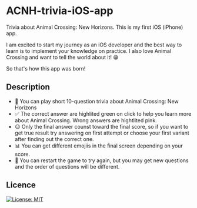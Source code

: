 # ACNH-trivia-iOS-app
Trivia about Animal Crossing: New Horizons.
This is my first iOS (iPhone) app.

I am excited to start my journey as an iOS developer and the best way to learn is to implement your knowledge on practice. I also love Animal Crossing and want to tell the world about it! 😁

So that's how this app was born!

## Description
* 🌱 You can play short 10-question trivia about Animal Crossing: New Horizons 
* ✅ The correct answer are highlited green on click to help you learn more about Animal Crossing. Wrong answers are hightlited pink.
* 😉 Only the final answer counst toward the final score, so if you want to get true result try answering on first attempt or choose your first variant after finding out the correct one.
* 📊 You can get different emojiis in the final screen depending on your score.
* 🔄 You can restart the game to try again, but you may get new questions and the order of questions will be different.

## Licence
[![License: MIT](https://img.shields.io/badge/License-MIT-yellow.svg)](https://opensource.org/licenses/MIT)
